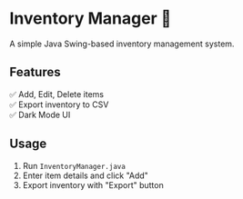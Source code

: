# Inventory Manager 🏬
A simple Java Swing-based inventory management system.

## Features
✅ Add, Edit, Delete items  
✅ Export inventory to CSV  
✅ Dark Mode UI  

## Usage
1. Run `InventoryManager.java`
2. Enter item details and click "Add"
3. Export inventory with "Export" button
